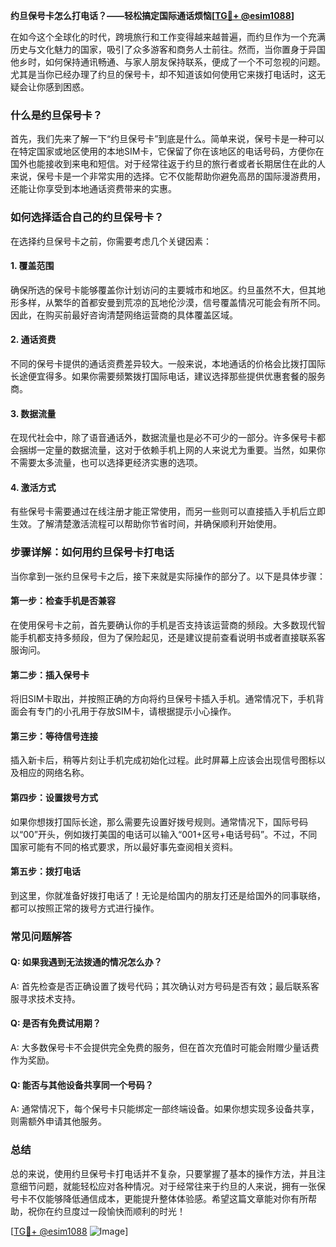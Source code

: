 **约旦保号卡怎么打电话？——轻松搞定国际通话烦恼[[TG💪+ @esim1088](https://t.me/s/esim1088)]**

在如今这个全球化的时代，跨境旅行和工作变得越来越普遍，而约旦作为一个充满历史与文化魅力的国家，吸引了众多游客和商务人士前往。然而，当你置身于异国他乡时，如何保持通讯畅通、与家人朋友保持联系，便成了一个不可忽视的问题。尤其是当你已经办理了约旦的保号卡，却不知道该如何使用它来拨打电话时，这无疑会让你感到困惑。

### 什么是约旦保号卡？

首先，我们先来了解一下“约旦保号卡”到底是什么。简单来说，保号卡是一种可以在特定国家或地区使用的本地SIM卡，它保留了你在该地区的电话号码，方便你在国外也能接收到来电和短信。对于经常往返于约旦的旅行者或者长期居住在此的人来说，保号卡是一个非常实用的选择。它不仅能帮助你避免高昂的国际漫游费用，还能让你享受到本地通话资费带来的实惠。

### 如何选择适合自己的约旦保号卡？

在选择约旦保号卡之前，你需要考虑几个关键因素：

#### 1. **覆盖范围**
   确保所选的保号卡能够覆盖你计划访问的主要城市和地区。约旦虽然不大，但其地形多样，从繁华的首都安曼到荒凉的瓦地伦沙漠，信号覆盖情况可能会有所不同。因此，在购买前最好咨询清楚网络运营商的具体覆盖区域。

#### 2. **通话资费**
   不同的保号卡提供的通话资费差异较大。一般来说，本地通话的价格会比拨打国际长途便宜得多。如果你需要频繁拨打国际电话，建议选择那些提供优惠套餐的服务商。

#### 3. **数据流量**
   在现代社会中，除了语音通话外，数据流量也是必不可少的一部分。许多保号卡都会捆绑一定量的数据流量，这对于依赖手机上网的人来说尤为重要。当然，如果你不需要太多流量，也可以选择更经济实惠的选项。

#### 4. **激活方式**
   有些保号卡需要通过在线注册才能正常使用，而另一些则可以直接插入手机后立即生效。了解清楚激活流程可以帮助你节省时间，并确保顺利开始使用。

### 步骤详解：如何用约旦保号卡打电话

当你拿到一张约旦保号卡之后，接下来就是实际操作的部分了。以下是具体步骤：

#### 第一步：检查手机是否兼容
   在使用保号卡之前，首先要确认你的手机是否支持该运营商的频段。大多数现代智能手机都支持多频段，但为了保险起见，还是建议提前查看说明书或者直接联系客服询问。

#### 第二步：插入保号卡
   将旧SIM卡取出，并按照正确的方向将约旦保号卡插入手机。通常情况下，手机背面会有专门的小孔用于存放SIM卡，请根据提示小心操作。

#### 第三步：等待信号连接
   插入新卡后，稍等片刻让手机完成初始化过程。此时屏幕上应该会出现信号图标以及相应的网络名称。

#### 第四步：设置拨号方式
   如果你想拨打国际长途，那么需要先设置好拨号规则。通常情况下，国际号码以“00”开头，例如拨打美国的电话可以输入“001+区号+电话号码”。不过，不同国家可能有不同的格式要求，所以最好事先查阅相关资料。

#### 第五步：拨打电话
   到这里，你就准备好拨打电话了！无论是给国内的朋友打还是给国外的同事联络，都可以按照正常的拨号方式进行操作。

### 常见问题解答

#### Q: 如果我遇到无法拨通的情况怎么办？
A: 首先检查是否正确设置了拨号代码；其次确认对方号码是否有效；最后联系客服寻求技术支持。

#### Q: 是否有免费试用期？
A: 大多数保号卡不会提供完全免费的服务，但在首次充值时可能会附赠少量话费作为奖励。

#### Q: 能否与其他设备共享同一个号码？
A: 通常情况下，每个保号卡只能绑定一部终端设备。如果你想实现多设备共享，则需额外申请其他服务。

### 总结

总的来说，使用约旦保号卡打电话并不复杂，只要掌握了基本的操作方法，并且注意细节问题，就能轻松应对各种情况。对于经常往来于约旦的人来说，拥有一张保号卡不仅能够降低通信成本，更能提升整体体验感。希望这篇文章能对你有所帮助，祝你在约旦度过一段愉快而顺利的时光！

[[TG💪+ @esim1088](https://t.me/s/esim1088) ![Image](https://i.postimg.cc/4NQfJmqS/Snipaste-2025-05-13-00-14-12.png)]